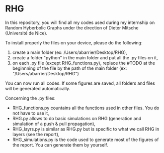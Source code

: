 # RHG

In this repository, you will find all my codes used during my internship on Random Hyberbolic Graphs under the direction of Dieter Mitsche (Université de Nice). 

To install properly the files on your device, please do the following:
1. create a main folder (ex: /Users/abarrier/Desktop/RHG),
2. create a folder "python" in the main folder and put all the .py files on it, 
3. on each .py file (except RHG_functions.py), replace the #TODO at the beginnning of the file by the path of the main folder (ex: "/Users/abarrier/Desktop/RHG")

You can now run all codes. If some figures are saved, all folders and files will be generated automatically. 

Concerning the .py files:
- RHG_functions.py countains all the functions used in other files. You do not have to use it, 
- RHG.py allows to do basic simulations on RHG (generation and simulation of a push & pull propagation), 
- RHG_layrs.py is similar as RHG.py but is specific to what we call RHG in layers (see the report), 
- RHG_simulations.py is the code used to generate most of the figures of the report. You can generate them by yourself. 
